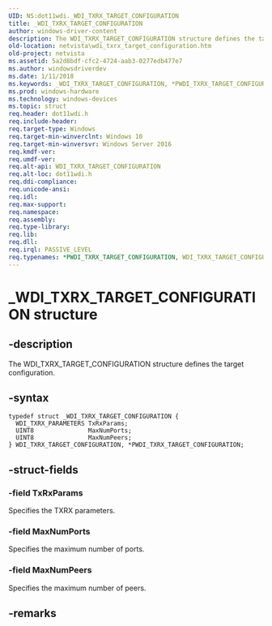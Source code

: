 ```yaml
---
UID: NS:dot11wdi._WDI_TXRX_TARGET_CONFIGURATION
title: _WDI_TXRX_TARGET_CONFIGURATION
author: windows-driver-content
description: The WDI_TXRX_TARGET_CONFIGURATION structure defines the target configuration.
old-location: netvista\wdi_txrx_target_configuration.htm
old-project: netvista
ms.assetid: 5a2d8bdf-cfc2-4724-aab3-0277edb477e7
ms.author: windowsdriverdev
ms.date: 1/11/2018
ms.keywords: _WDI_TXRX_TARGET_CONFIGURATION, *PWDI_TXRX_TARGET_CONFIGURATION, WDI_TXRX_TARGET_CONFIGURATION
ms.prod: windows-hardware
ms.technology: windows-devices
ms.topic: struct
req.header: dot11wdi.h
req.include-header: 
req.target-type: Windows
req.target-min-winverclnt: Windows 10
req.target-min-winversvr: Windows Server 2016
req.kmdf-ver: 
req.umdf-ver: 
req.alt-api: WDI_TXRX_TARGET_CONFIGURATION
req.alt-loc: dot11wdi.h
req.ddi-compliance: 
req.unicode-ansi: 
req.idl: 
req.max-support: 
req.namespace: 
req.assembly: 
req.type-library: 
req.lib: 
req.dll: 
req.irql: PASSIVE_LEVEL
req.typenames: *PWDI_TXRX_TARGET_CONFIGURATION, WDI_TXRX_TARGET_CONFIGURATION
---
```


# _WDI_TXRX_TARGET_CONFIGURATION structure



## -description
The 
  WDI_TXRX_TARGET_CONFIGURATION structure defines the target configuration.



## -syntax

````
typedef struct _WDI_TXRX_TARGET_CONFIGURATION {
  WDI_TXRX_PARAMETERS TxRxParams;
  UINT8               MaxNumPorts;
  UINT8               MaxNumPeers;
} WDI_TXRX_TARGET_CONFIGURATION, *PWDI_TXRX_TARGET_CONFIGURATION;
````


## -struct-fields

### -field TxRxParams

Specifies the TXRX parameters.


### -field MaxNumPorts

Specifies the maximum number of ports.


### -field MaxNumPeers

Specifies the maximum number of peers.


## -remarks
